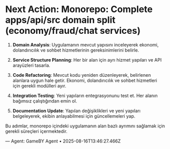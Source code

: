 # Next Action: Monorepo: Complete apps/api/src domain split (economy/fraud/chat services)

1. **Domain Analysis**: Uygulamanın mevcut yapısını inceleyerek ekonomi, dolandırıcılık ve sohbet hizmetlerinin gereksinimlerini belirle.

2. **Service Structure Planning**: Her bir alan için ayrı hizmet yapıları ve API arayüzleri tasarla.

3. **Code Refactoring**: Mevcut kodu yeniden düzenleyerek, belirlenen alanlara uygun hale getir. Ekonomi, dolandırıcılık ve sohbet hizmetleri için gerekli modülleri ayır.

4. **Integration Testing**: Yeni yapıların entegrasyonunu test et. Her alanın bağımsız çalıştığından emin ol.

5. **Documentation Update**: Yapılan değişiklikleri ve yeni yapıları belgeleyerek, ekibin anlayabilmesi için güncellemeleri yap. 

Bu adımlar, monorepo içindeki uygulamanın alan bazlı ayrımını sağlamak için gerekli süreçleri içermektedir.

— Agent: GameBY Agent • 2025-08-16T13:46:27.466Z

